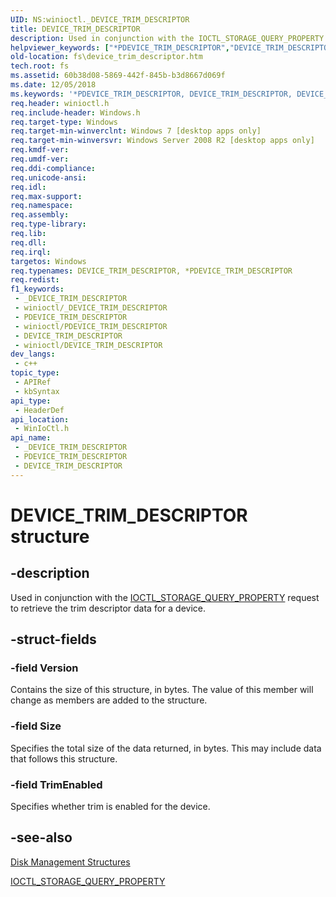 ```yaml
---
UID: NS:winioctl._DEVICE_TRIM_DESCRIPTOR
title: DEVICE_TRIM_DESCRIPTOR
description: Used in conjunction with the IOCTL_STORAGE_QUERY_PROPERTY request to retrieve the trim descriptor data for a device.
helpviewer_keywords: ["*PDEVICE_TRIM_DESCRIPTOR","DEVICE_TRIM_DESCRIPTOR","DEVICE_TRIM_DESCRIPTOR structure [Files]","PDEVICE_TRIM_DESCRIPTOR","PDEVICE_TRIM_DESCRIPTOR structure pointer [Files]","fs.device_trim_descriptor","winioctl/DEVICE_TRIM_DESCRIPTOR","winioctl/PDEVICE_TRIM_DESCRIPTOR"]
old-location: fs\device_trim_descriptor.htm
tech.root: fs
ms.assetid: 60b38d08-5869-442f-845b-b3d8667d069f
ms.date: 12/05/2018
ms.keywords: '*PDEVICE_TRIM_DESCRIPTOR, DEVICE_TRIM_DESCRIPTOR, DEVICE_TRIM_DESCRIPTOR structure [Files], PDEVICE_TRIM_DESCRIPTOR, PDEVICE_TRIM_DESCRIPTOR structure pointer [Files], fs.device_trim_descriptor, winioctl/DEVICE_TRIM_DESCRIPTOR, winioctl/PDEVICE_TRIM_DESCRIPTOR'
req.header: winioctl.h
req.include-header: Windows.h
req.target-type: Windows
req.target-min-winverclnt: Windows 7 [desktop apps only]
req.target-min-winversvr: Windows Server 2008 R2 [desktop apps only]
req.kmdf-ver: 
req.umdf-ver: 
req.ddi-compliance: 
req.unicode-ansi: 
req.idl: 
req.max-support: 
req.namespace: 
req.assembly: 
req.type-library: 
req.lib: 
req.dll: 
req.irql: 
targetos: Windows
req.typenames: DEVICE_TRIM_DESCRIPTOR, *PDEVICE_TRIM_DESCRIPTOR
req.redist: 
f1_keywords:
 - _DEVICE_TRIM_DESCRIPTOR
 - winioctl/_DEVICE_TRIM_DESCRIPTOR
 - PDEVICE_TRIM_DESCRIPTOR
 - winioctl/PDEVICE_TRIM_DESCRIPTOR
 - DEVICE_TRIM_DESCRIPTOR
 - winioctl/DEVICE_TRIM_DESCRIPTOR
dev_langs:
 - c++
topic_type:
 - APIRef
 - kbSyntax
api_type:
 - HeaderDef
api_location:
 - WinIoCtl.h
api_name:
 - _DEVICE_TRIM_DESCRIPTOR
 - PDEVICE_TRIM_DESCRIPTOR
 - DEVICE_TRIM_DESCRIPTOR
---
```


# DEVICE_TRIM_DESCRIPTOR structure


## -description

Used in conjunction with the 
   <a href="/windows/desktop/api/winioctl/ni-winioctl-ioctl_storage_query_property">IOCTL_STORAGE_QUERY_PROPERTY</a> request to 
   retrieve the trim descriptor data for a device.

## -struct-fields

### -field Version

Contains the size of this structure, in bytes. The value of this member will change as members are added to 
      the structure.

### -field Size

Specifies the total size of the data returned, in bytes. This may include data that follows this 
      structure.

### -field TrimEnabled

Specifies whether trim is enabled for the device.

## -see-also

<a href="/windows/desktop/FileIO/disk-management-structures">Disk Management Structures</a>



<a href="/windows/desktop/api/winioctl/ni-winioctl-ioctl_storage_query_property">IOCTL_STORAGE_QUERY_PROPERTY</a>

